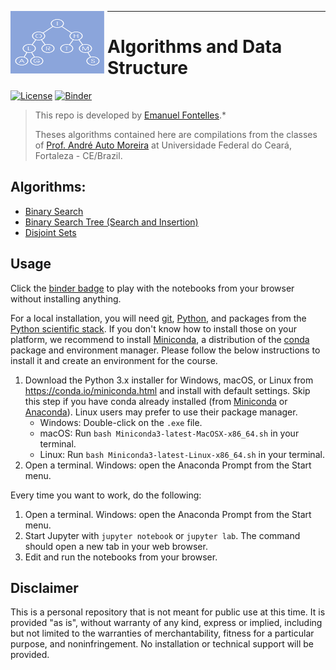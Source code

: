 <img src="./images/tree.png"
     width="150" height="100"
     style="float: left; margin-right: 5px;" />
***

# Algorithms and Data Structure
[![License](https://img.shields.io/badge/License-Apache%202.0-blue.svg)](https://opensource.org/licenses/Apache-2.0)
[![Binder](https://mybinder.org/badge.svg)](https://mybinder.org/v2/gh/EmanuelFontelles/algorithmDataStructure.git/master)

[binder_lab]: https://mybinder.org/v2/gh/EmanuelFontelles/algorithmDataStructure.git/master


> This repo is developed by [Emanuel Fontelles](https://github.com/emanuelfontelles).*
>
> Theses algorithms contained here are compilations from the classes of [Prof. André Auto Moreira](https://scholar.google.com/citations?user=Bnw-fLYAAAAJ&hl=pt-PT) at Universidade Federal do Ceará, Fortaleza - CE/Brazil.

## Algorithms:
* [Binary Search](./notebooks/binarySearch.ipynb)
* [Binary Search Tree (Search and Insertion)](./notebooks/binarySearchTree.ipynb)
* [Disjoint Sets](./notebooks/disjointSet.ipynb)

## Usage

Click the [binder badge][binder_lab] to play with the notebooks from your
browser without installing anything.

For a local installation, you will need [git], [Python], and packages from the
[Python scientific stack][scipy]. If you don't know how to install those on
your platform, we recommend to install [Miniconda], a distribution of the
[conda] package and environment manager. Please follow the below instructions
to install it and create an environment for the course.

1. Download the Python 3.x installer for Windows, macOS, or Linux from
   <https://conda.io/miniconda.html> and install with default settings. Skip
   this step if you have conda already installed (from [Miniconda] or
   [Anaconda]). Linux users may prefer to use their package manager.
   * Windows: Double-click on the `.exe` file.
   * macOS: Run `bash Miniconda3-latest-MacOSX-x86_64.sh` in your terminal.
   * Linux: Run `bash Miniconda3-latest-Linux-x86_64.sh` in your terminal.
1. Open a terminal. Windows: open the Anaconda Prompt from the Start menu.

Every time you want to work, do the following:

1. Open a terminal. Windows: open the Anaconda Prompt from the Start menu.
1. Start Jupyter with `jupyter notebook` or `jupyter lab`. The command should
   open a new tab in your web browser.
1. Edit and run the notebooks from your browser.

[git]: https://git-scm.com
[python]: https://www.python.org
[scipy]: https://www.scipy.org
[anaconda]: https://www.anaconda.com/download/
[miniconda]: https://conda.io/miniconda.html
[conda]: https://conda.io
[conda-forge]: https://conda-forge.org

## Disclaimer
This is a personal repository that is not meant for public use at this time. It is provided "as is", without warranty of any kind, express or implied, including but not limited to the warranties of merchantability, fitness for a particular purpose, and noninfringement. No installation or technical support will be provided.
